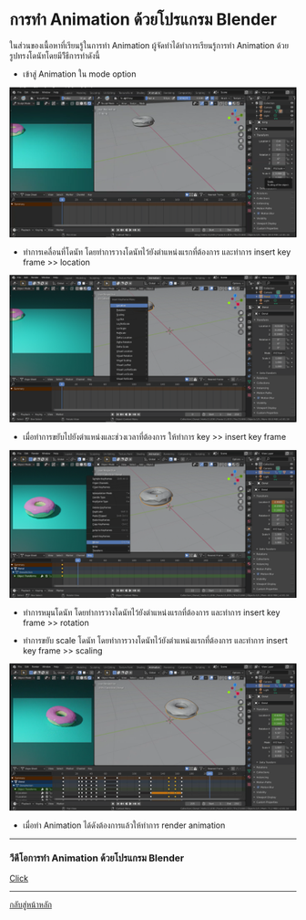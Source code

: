 # การทำ Animation ด้วยโปรแกรม Blender
ในส่วนของเนื้อหาที่เรียนรู้ในการทำ Animation ผู้จัดทำได้ทำการเรียนรู้การทำ Animation ด้วยรูปทรงโดนัทโดยมีวิีธีการทำดังนี้

- เข้าสู่ Animation ใน mode option 

![Logo](https://github.com/praewkln/CN409/blob/master/animation1.png?raw=true)

- ทำการเคลื่อนที่โดนัท โดยทำการวางโดนัทไว้ยังตำแหน่งแรกที่ต้องการ และทำการ insert key frame >> location

![Logo](https://github.com/praewkln/CN409/blob/master/animation2.png?raw=true)

- เมื่อทำการขยับไปยังตำแหน่งและช่วงเวลาที่ต้องการ ให้ทำการ key >> insert key frame

![Logo](https://github.com/praewkln/CN409/blob/master/animation3.png?raw=true)

- ทำการหมุนโดนัท โดยทำการวางโดนัทไว้ยังตำแหน่งแรกที่ต้องการ และทำการ insert key frame >> rotation

- ทำการขยับ scale โดนัท โดยทำการวางโดนัทไว้ยังตำแหน่งแรกที่ต้องการ และทำการ insert key frame >> scaling

![Logo](https://github.com/praewkln/CN409/blob/master/animation4.png?raw=true)

- เมื่อทำ Animation ได้ดังต้องการแล้วให้ทำการ render animation

----------------------------------
### วีดีโอการทำ Animation ด้วยโปรแกรม Blender
[Click](https://www.youtube.com/watch?v=x0DMV7JaL_k&t=61s)

----------------------------------
[กลับสู่หน้าหลัก](/README.md)

